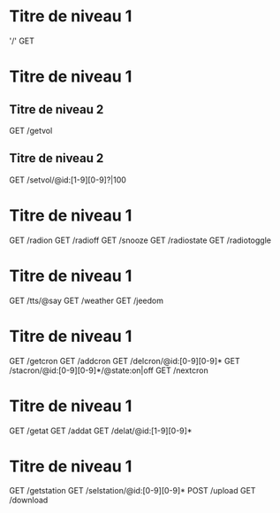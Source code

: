 # Titre de niveau 1
'/'
GET

# Titre de niveau 1
## Titre de niveau 2
GET /getvol

## Titre de niveau 2
GET /setvol/@id:[1-9][0-9]?|100

# Titre de niveau 1
GET /radion
GET /radioff
GET /snooze
GET /radiostate
GET /radiotoggle

Titre de niveau 1
=================
GET /tts/@say
GET /weather
GET /jeedom

Titre de niveau 1
=================
GET /getcron
GET /addcron
GET /delcron/@id:[0-9][0-9]*
GET /stacron/@id:[0-9][0-9]*/@state:on|off
GET /nextcron

Titre de niveau 1
=================
GET /getat
GET /addat
GET /delat/@id:[1-9][0-9]*

Titre de niveau 1
=================
GET /getstation
GET /selstation/@id:[0-9][0-9]*
POST /upload
GET /download
